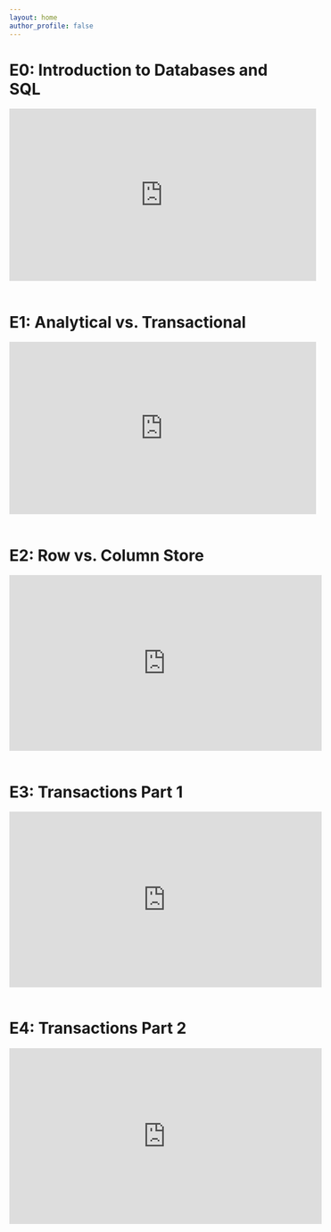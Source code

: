 ```yaml
---
layout: home
author_profile: false
---
```


<h1> E0: Introduction to Databases and SQL </h1>
<div style="width:400px">
<iframe width="550" height="309" src="https://www.youtube.com/embed/exOrpvIsMys" frameborder="0" allow="accelerometer; autoplay; encrypted-media; gyroscope; picture-in-picture" allowfullscreen></iframe>
</div>
<br>
<h1> E1: Analytical vs. Transactional </h1>
<div style="width:400px">
<iframe width="550" height="309" src="https://www.youtube.com/embed/pLoBQMnwLZc" frameborder="0" allow="accelerometer; autoplay; encrypted-media; gyroscope; picture-in-picture" allowfullscreen></iframe>
</div>
<br>
<h1> E2: Row vs. Column Store </h1>
<div style="width:400px">
<iframe width="560" height="315" src="https://www.youtube.com/embed/XNrsRVMfj1c" frameborder="0" allow="accelerometer; autoplay; encrypted-media; gyroscope; picture-in-picture" allowfullscreen></iframe>
</div>
<br>
<h1> E3: Transactions Part 1 </h1>
<div style="width:400px">
<iframe width="560" height="315" src="https://www.youtube.com/embed/B8r4YZ248l8" frameborder="0" allow="accelerometer; autoplay; encrypted-media; gyroscope; picture-in-picture" allowfullscreen></iframe>
</div>
<br>
<h1> E4: Transactions Part 2 </h1>
<div style="width:400px">
<iframe width="560" height="315" src="https://www.youtube.com/embed/ACL-UI0QxIg" frameborder="0" allow="accelerometer; autoplay; encrypted-media; gyroscope; picture-in-picture" allowfullscreen></iframe>
</div>
<br>
